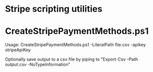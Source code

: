 # Stripe scripting utilities

# CreateStripePaymentMethods.ps1

Usage: CreateStripePaymentMethods.ps1 -LiteralPath file.csv -apikey stripeApiKey

Optionally save output to a csv file by piping to "Export-Csv -Path output.csv -NoTypeInformation"

